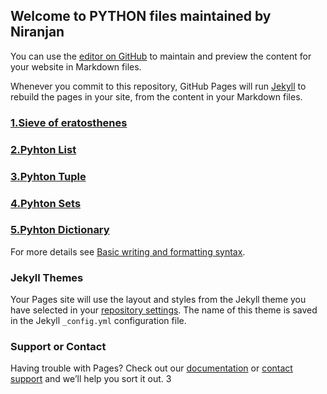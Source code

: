 ## Welcome to PYTHON files maintained by Niranjan

You can use the [editor on GitHub](https://github.com/niranjan-2024/python/edit/gh-pages/index.md) to maintain and preview the content for your website in Markdown files.

Whenever you commit to this repository, GitHub Pages will run [Jekyll](https://jekyllrb.com/) to rebuild the pages in your site, from the content in your Markdown files.

<!--### Markdown

Markdown is a lightweight and easy-to-use syntax for styling your writing. It includes conventions for

```markdown
Syntax highlighted code block

# Header 1
## Header 2
### Header 3

- Bulleted
- List

1. Numbered
2. List

**Bold** and _Italic_ and `Code` text

[Link](url) and ![Image](src)

```-->
### [1.Sieve of eratosthenes](https://github.com/niranjan-2024/python/blob/main/Sieve%20of%20eratosthenes.py)
### [2.Pyhton List](https://github.com/niranjan-2024/python/blob/main/List.py)
### [3.Pyhton Tuple](https://github.com/niranjan-2024/python/blob/main/Tuple.py)
### [4.Pyhton Sets](https://github.com/niranjan-2024/python/blob/main/Set.py)
### [5.Pyhton Dictionary](https://github.com/niranjan-2024/python/blob/main/Dictionary.py)



For more details see [Basic writing and formatting syntax](https://docs.github.com/en/github/writing-on-github/getting-started-with-writing-and-formatting-on-github/basic-writing-and-formatting-syntax).

### Jekyll Themes

Your Pages site will use the layout and styles from the Jekyll theme you have selected in your [repository settings](https://github.com/niranjan-2024/python/settings/pages). The name of this theme is saved in the Jekyll `_config.yml` configuration file.

### Support or Contact

Having trouble with Pages? Check out our [documentation](https://docs.github.com/categories/github-pages-basics/) or [contact support](https://support.github.com/contact) and we’ll help you sort it out.
3
